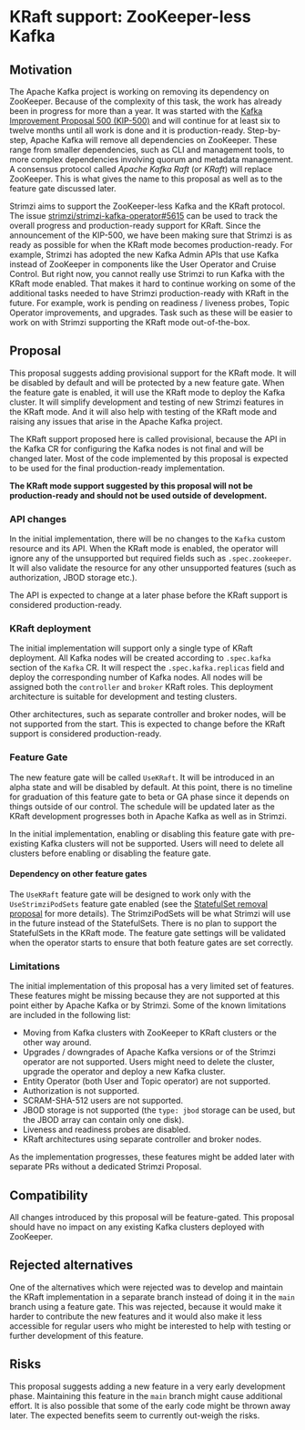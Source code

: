# KRaft support: ZooKeeper-less Kafka

## Motivation

The Apache Kafka project is working on removing its dependency on ZooKeeper.
Because of the complexity of this task, the work has already been in progress for more than a year.
It was started with the [Kafka Improvement Proposal 500 (KIP-500)](https://cwiki.apache.org/confluence/display/KAFKA/KIP-500%3A+Replace+ZooKeeper+with+a+Self-Managed+Metadata+Quorum) and will continue for at least six to twelve months until all work is done and it is production-ready.
Step-by-step, Apache Kafka will remove all dependencies on ZooKeeper. 
These range from smaller dependencies, such as CLI and management tools, to more complex dependencies involving  quorum and metadata management. 
A consensus protocol called _Apache Kafka Raft_ (or _KRaft_) will replace ZooKeeper. 
This is what gives the name to this proposal as well as to the feature gate discussed later.

Strimzi aims to support the ZooKeeper-less Kafka and the KRaft protocol.
The issue [strimzi/strimzi-kafka-operator#5615](https://github.com/strimzi/strimzi-kafka-operator/issues/5615) can be used to track the overall progress and production-ready support for KRaft.
Since the announcement of the KIP-500, we have been making sure that Strimzi is as ready as possible for when the KRaft mode becomes production-ready.
For example, Strimzi has adopted the new Kafka Admin APIs that use Kafka instead of ZooKeeper in components like the User Operator and Cruise Control.
But right now, you cannot really use Strimzi to run Kafka with the KRaft mode enabled.
That makes it hard to continue working on some of the additional tasks needed to have Strimzi production-ready with KRaft in the future.
For example, work is pending on readiness / liveness probes, Topic Operator improvements, and upgrades.
Task such as these will be easier to work on with Strimzi supporting the KRaft mode out-of-the-box.

## Proposal

This proposal suggests adding provisional support for the KRaft mode.
It will be disabled by default and will be protected by a new feature gate.
When the feature gate is enabled, it will use the KRaft mode to deploy the Kafka cluster.
It will simplify development and testing of new Strimzi features in the KRaft mode.
And it will also help with testing of the KRaft mode and raising any issues that arise in the Apache Kafka project.

The KRaft support proposed here is called provisional, because the API in the Kafka CR for configuring the Kafka nodes is not final and will be changed later.
Most of the code implemented by this proposal is expected to be used for the final production-ready implementation.

**The KRaft mode support suggested by this proposal will not be production-ready and should not be used outside of development.**

### API changes

In the initial implementation, there will be no changes to the `Kafka` custom resource and its API.
When the KRaft mode is enabled, the operator will ignore any of the unsupported but required fields such as `.spec.zookeeper`.
It will also validate the resource for any other unsupported features (such as authorization, JBOD storage etc.).

The API is expected to change at a later phase before the KRaft support is considered production-ready.

### KRaft deployment

The initial implementation will support only a single type of KRaft deployment.
All Kafka nodes will be created according to `.spec.kafka` section of the `Kafka` CR.
It will respect the `.spec.kafka.replicas` field and deploy the corresponding number of Kafka nodes.
All nodes will be assigned both the `controller` and `broker` KRaft roles.
This deployment architecture is suitable for development and testing clusters.

Other architectures, such as separate controller and broker nodes, will be not supported from the start.
This is expected to change before the KRaft support is considered production-ready.

### Feature Gate

The new feature gate will be called `UseKRaft`.
It will be introduced in an alpha state and will be disabled by default.
At this point, there is no timeline for graduation of this feature gate to beta or GA phase since it depends on things outside of our control.
The schedule will be updated later as the KRaft development progresses both in Apache Kafka as well as in Strimzi.

In the initial implementation, enabling or disabling this feature gate with pre-existing Kafka clusters will not be supported.
Users will need to delete all clusters before enabling or disabling the feature gate.

#### Dependency on other feature gates

The `UseKRaft` feature gate will be designed to work only with the `UseStrimziPodSets` feature gate enabled (see the [StatefulSet removal proposal](https://github.com/strimzi/proposals/blob/main/031-statefulset-removal.md) for more details).
The StrimziPodSets will be what Strimzi will use in the future instead of the StatefulSets.
There is no plan to support the StatefulSets in the KRaft mode.
The feature gate settings will be validated when the operator starts to ensure that both feature gates are set correctly.

### Limitations

The initial implementation of this proposal has a very limited set of features.
These features might be missing because they are not supported at this point either by Apache Kafka or by Strimzi.
Some of the known limitations are included in the following list:

* Moving from Kafka clusters with ZooKeeper to KRaft clusters or the other way around.
* Upgrades / downgrades of Apache Kafka versions or of the Strimzi operator are not supported. 
  Users might need to delete the cluster, upgrade the operator and deploy a new Kafka cluster.
* Entity Operator (both User and Topic operator) are not supported.
* Authorization is not supported.
* SCRAM-SHA-512 users are not supported.
* JBOD storage is not supported (the `type: jbod` storage can be used, but the JBOD array can contain only one disk).
* Liveness and readiness probes are disabled.
* KRaft architectures using separate controller and broker nodes.

As the implementation progresses, these features might be added later with separate PRs without a dedicated Strimzi Proposal.

## Compatibility

All changes introduced by this proposal will be feature-gated.
This proposal should have no impact on any existing Kafka clusters deployed with ZooKeeper.

## Rejected alternatives

One of the alternatives which were rejected was to develop and maintain the KRaft implementation in a separate branch instead of doing it in the `main` branch using a feature gate.
This was rejected, because it would make it harder to contribute the new features and it would also make it less accessible for regular users who might be interested to help with testing or further development of this feature.

## Risks

This proposal suggests adding a new feature in a very early development phase.
Maintaining this feature in the `main` branch might cause additional effort.
It is also possible that some of the early code might be thrown away later.
The expected benefits seem to currently out-weigh the risks.
